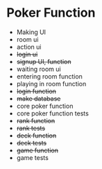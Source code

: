 # Poker Function

- Making UI
- room ui
- action ui
- ~~login ui~~
- ~~signup UI, function~~
- waiting room ui
- entering room function
- playing in room function
- ~~login function~~
- ~~make database~~
- core poker function
- core poker function tests
- ~~rank function~~
- ~~rank tests~~
- ~~deck function~~
- ~~deck tests~~
- ~~game function~~
- game tests
